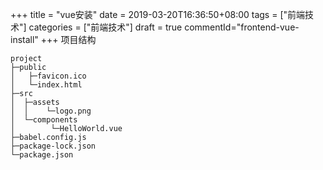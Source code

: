 +++
title = "vue安装"
date = 2019-03-20T16:36:50+08:00
tags = ["前端技术"]
categories = ["前端技术"]
draft = true
commentId="frontend-vue-install"
+++
项目结构
```
project
├─public
│   ├─favicon.ico
│   └─index.html
├─src
│  ├─assets
│  │    └─logo.png
│  └─components
│	     └─HelloWorld.vue
├─babel.config.js
├─package-lock.json
└─package.json
```